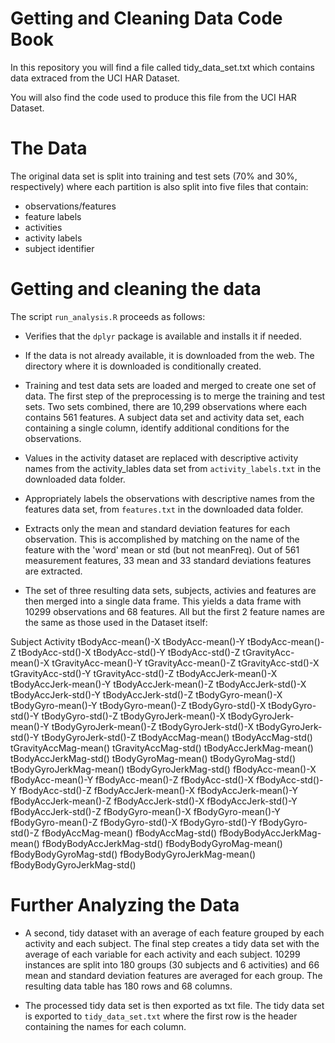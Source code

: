 # Getting and Cleaning Data Code Book

In this repository you will find a file called tidy_data_set.txt which contains data extraced from the UCI HAR Dataset.

You will also find the code used to produce this file from the UCI HAR Dataset.

# The Data

The original data set is split into training and test sets (70% and 30%, respectively) where each partition is also split into five files that contain:

- observations/features
- feature labels
- activities
- activity labels
- subject identifier

# Getting and cleaning the data

The script `run_analysis.R` proceeds as follows:

- Verifies that the `dplyr` package is available and installs it if needed.

- If the data is not already available, it is downloaded from the web. The directory where it is downloaded is conditionally created.

- Training and test data sets are loaded and merged to create one set of data. The first step of the preprocessing is to merge the training and test sets. Two sets combined, there are 10,299 observations where each contains 561 features. A subject data set and activity data set, each containing a single column, identify additional conditions for the observations. 

- Values in the activity dataset are replaced with descriptive activity names from the activity_lables data set from `activity_labels.txt` in the downloaded data folder.

- Appropriately labels the observations with descriptive names from the features data set, from `features.txt` in the downloaded data folder.

- Extracts only the mean and standard deviation features for each observation.  This is accomplished by matching on the name of the feature with the 'word' mean or std (but not meanFreq). Out of 561 measurement features, 33 mean and 33 standard deviations features are extracted.

- The set of three resulting data sets, subjects, activies and features are then merged into a single data frame. This yields a data frame with 10299 observations and 68 features. All but the first 2 feature names are the same as those used in the Dataset itself:

Subject
Activity
tBodyAcc-mean()-X
tBodyAcc-mean()-Y
tBodyAcc-mean()-Z
tBodyAcc-std()-X
tBodyAcc-std()-Y
tBodyAcc-std()-Z
tGravityAcc-mean()-X
tGravityAcc-mean()-Y
tGravityAcc-mean()-Z
tGravityAcc-std()-X
tGravityAcc-std()-Y
tGravityAcc-std()-Z
tBodyAccJerk-mean()-X
tBodyAccJerk-mean()-Y
tBodyAccJerk-mean()-Z
tBodyAccJerk-std()-X
tBodyAccJerk-std()-Y
tBodyAccJerk-std()-Z
tBodyGyro-mean()-X
tBodyGyro-mean()-Y
tBodyGyro-mean()-Z
tBodyGyro-std()-X
tBodyGyro-std()-Y
tBodyGyro-std()-Z
tBodyGyroJerk-mean()-X
tBodyGyroJerk-mean()-Y
tBodyGyroJerk-mean()-Z
tBodyGyroJerk-std()-X
tBodyGyroJerk-std()-Y
tBodyGyroJerk-std()-Z
tBodyAccMag-mean()
tBodyAccMag-std()
tGravityAccMag-mean()
tGravityAccMag-std()
tBodyAccJerkMag-mean()
tBodyAccJerkMag-std()
tBodyGyroMag-mean()
tBodyGyroMag-std()
tBodyGyroJerkMag-mean()
tBodyGyroJerkMag-std()
fBodyAcc-mean()-X
fBodyAcc-mean()-Y
fBodyAcc-mean()-Z
fBodyAcc-std()-X
fBodyAcc-std()-Y
fBodyAcc-std()-Z
fBodyAccJerk-mean()-X
fBodyAccJerk-mean()-Y
fBodyAccJerk-mean()-Z
fBodyAccJerk-std()-X
fBodyAccJerk-std()-Y
fBodyAccJerk-std()-Z
fBodyGyro-mean()-X
fBodyGyro-mean()-Y
fBodyGyro-mean()-Z
fBodyGyro-std()-X
fBodyGyro-std()-Y
fBodyGyro-std()-Z
fBodyAccMag-mean()
fBodyAccMag-std()
fBodyBodyAccJerkMag-mean()
fBodyBodyAccJerkMag-std()
fBodyBodyGyroMag-mean()
fBodyBodyGyroMag-std()
fBodyBodyGyroJerkMag-mean()
fBodyBodyGyroJerkMag-std()

# Further Analyzing the Data

- A second, tidy dataset with an average of each feature grouped by each activity and each subject. The final step creates a tidy data set with the average of each variable for each activity and each subject. 10299 instances are split into 180 groups (30 subjects and 6 activities) and 66 mean and standard deviation features are averaged for each group. The resulting data table has 180 rows and 68 columns. 

- The processed tidy data set is then exported as txt file. The tidy data set is exported to `tidy_data_set.txt` where the first row is the header containing the names for each column.
